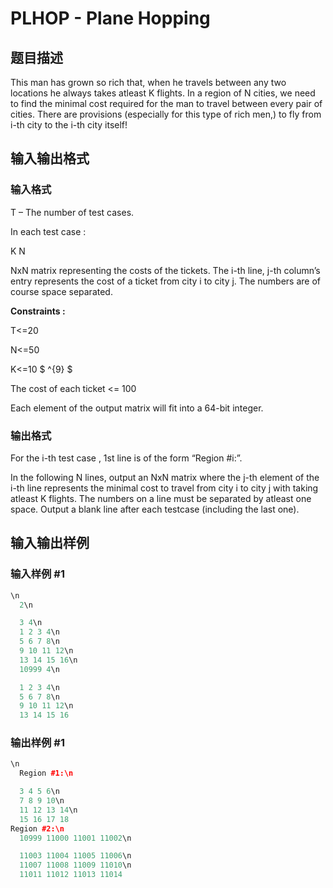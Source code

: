 # PLHOP - Plane Hopping

## 题目描述

This man has grown so rich that, when he travels between any two locations he always takes atleast K flights. In a region of N cities, we need to find the minimal cost required for the man to travel between every pair of cities. There are provisions (especially for this type of rich men,) to fly from i-th city to the i-th city itself!

## 输入输出格式

### 输入格式

 T – The number of test cases.

In each test case :

K N

NxN matrix representing the costs of the tickets. The i-th line, j-th column’s entry represents the cost of a ticket from city i to city j. The numbers are of course space separated.

**Constraints :**

T<=20

N<=50

K<=10 $ ^{9} $

The cost of each ticket <= 100

Each element of the output matrix will fit into a 64-bit integer.

### 输出格式

For the i-th test case , 1st line is of the form “Region #i:”.

In the following N lines, output an NxN matrix where the j-th element of the i-th line represents the minimal cost to travel from city i to city j with taking atleast K flights. The numbers on a line must be separated by atleast one space. Output a blank line after each testcase (including the last one).

## 输入输出样例

### 输入样例 #1

```cpp
\n
  2\n

  3 4\n
  1 2 3 4\n
  5 6 7 8\n
  9 10 11 12\n
  13 14 15 16\n
  10999 4\n

  1 2 3 4\n
  5 6 7 8\n
  9 10 11 12\n
  13 14 15 16
```


### 输出样例 #1

```cpp
\n
  Region #1:\n

  3 4 5 6\n
  7 8 9 10\n
  11 12 13 14\n
  15 16 17 18
Region #2:\n
  10999 11000 11001 11002\n

  11003 11004 11005 11006\n
  11007 11008 11009 11010\n
  11011 11012 11013 11014
```


